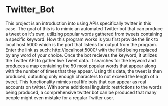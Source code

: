 # Twitter_Bot
This project is an introduction into using APIs specifically twitter in this case.
The goal of this is to mimic an automated Twitter bot that can produce a tweet
on it's own, utilizing popular words gathered from tweets containing a specific keyword.
How this program works is you first provide the link to local host 5000 which is the port
that listens for output from the program. Enter the link as such: http://localhost:5000/<keyword>
with the <keyword> field being replaced by any word of your choice. Once the bot recieves the keyword,
it utilizes the Twitter API to gather live Tweet data. It searches for the keyword and produces a map 
containing the 50 most popular words that appear along with the number of times that they appear. Using this data, the 
tweet is then produced, outputing only enough characters to not exceed the length of a tweet. This functionality mimics
real life bots that can appear as real accounts on twitter. With some additional linguistic restrictions to the words
being produced, a comprehensive twitter bot can be produced that many people might even mistake for a regular Twitter user.  
